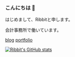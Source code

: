 ### こんにちは 👋

はじめまして、Ribbitと申します。

会計事務所で働いています。

[blog](https://ribbit.konomi.app)
[portfolio](https://icu.konomi.app)

[![Ribbit's GitHub stats](https://github-readme-stats.vercel.app/api?username=local-bias)](https://github.com/anuraghazra/github-readme-stats)

<!--
**Local-Bias/Local-Bias** is a ✨ _special_ ✨ repository because its `README.md` (this file) appears on your GitHub profile.

Here are some ideas to get you started:

- 🔭 I’m currently working on ...
- 🌱 I’m currently learning ...
- 👯 I’m looking to collaborate on ...
- 🤔 I’m looking for help with ...
- 💬 Ask me about ...
- 📫 How to reach me: ...
- 😄 Pronouns: ...
- ⚡ Fun fact: ...
-->
